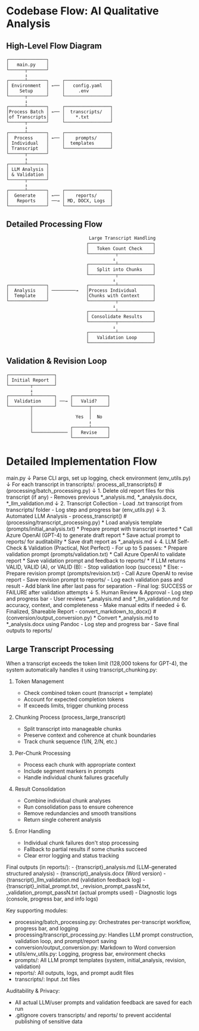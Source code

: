 # Codebase Flow: AI Qualitative Analysis

## High-Level Flow Diagram
```
┌──────────────┐
│   main.py    │
└──────┬───────┘
       ↓
┌──────┴───────┐     ┌─────────────────┐
│ Environment  │ ←── │   config.yaml   │
│    Setup     │     │     .env        │
└──────┬───────┘     └─────────────────┘
       ↓
┌──────┴───────┐     ┌─────────────────┐
│Process Batch │ ←── │  transcripts/   │
│of Transcripts│     │    *.txt        │
└──────┬───────┘     └─────────────────┘
       ↓
┌──────┴───────┐     ┌─────────────────┐
│  Process     │ ←── │    prompts/     │
│ Individual   │     │  templates      │
│ Transcript   │     └─────────────────┘
└──────┬───────┘
       ↓
┌──────┴───────┐
│ LLM Analysis │
│ & Validation │
└──────┬───────┘
       ↓
┌──────┴───────┐     ┌─────────────────┐
│  Generate    │ ←── │    reports/     │
│   Reports    │ ──→ │ MD, DOCX, Logs  │
└──────────────┘     └─────────────────┘
```

## Detailed Processing Flow
```
                               Large Transcript Handling
                              ┌────────────────────────┐
                              │   Token Count Check    │
                              └──────────┬─────────────┘
                                        ↓
                              ┌──────────┴─────────────┐
                              │   Split into Chunks    │
                              └──────────┬─────────────┘
                                        ↓
┌──────────────┐              ┌──────────┴─────────────┐
│  Analysis    │ ─────────→   │Process Individual      │
│  Template    │              │Chunks with Context     │
└──────────────┘              └──────────┬─────────────┘
                                        ↓
                              ┌──────────┴─────────────┐
                              │ Consolidate Results    │
                              └──────────┬─────────────┘
                                        ↓
                              ┌──────────┴─────────────┐
                              │   Validation Loop      │
                              └────────────────────────┘
```

## Validation & Revision Loop
```
┌─────────────────┐
│ Initial Report  │
└────────┬────────┘
         ↓
┌────────┴────────┐     ┌─────────────┐
│  Validation     │ ──→ │   Valid?    │
└────────┬────────┘     └──────┬──────┘
         │                     │
         │                Yes  │  No
         │                     ↓
         │              ┌──────┴──────┐
         └───────────── │   Revise    │
                        └─────────────┘
```

# Detailed Implementation Flow

main.py
  ↓
Parse CLI args, set up logging, check environment (env_utils.py)
  ↓
For each transcript in transcripts/:
    process_all_transcripts()  # (processing/batch_processing.py)
      ↓
    1. Delete old report files for this transcript (if any)
        - Removes previous *_analysis.md, *_analysis.docx, *_llm_validation.md
      ↓
    2. Transcript Collection
        - Load .txt transcript from transcripts/ folder
        - Log step and progress bar (env_utils.py)
      ↓
    3. Automated LLM Analysis
        - process_transcript()  # (processing/transcript_processing.py)
            * Load analysis template (prompts/initial_analysis.txt)
            * Prepare prompt with transcript inserted
            * Call Azure OpenAI (GPT-4) to generate draft report
            * Save actual prompt to reports/ for auditability
            * Save draft report as *_analysis.md
      ↓
    4. LLM Self-Check & Validation (Practical, Not Perfect)
        - For up to 5 passes:
            * Prepare validation prompt (prompts/validation.txt)
            * Call Azure OpenAI to validate report
            * Save validation prompt and feedback to reports/
            * If LLM returns VALID, VALID (A), or VALID (B):
                - Stop validation loop (success)
            * Else:
                - Prepare revision prompt (prompts/revision.txt)
                - Call Azure OpenAI to revise report
                - Save revision prompt to reports/
        - Log each validation pass and result
        - Add blank line after last pass for separation
        - Final log: SUCCESS or FAILURE after validation attempts
      ↓
    5. Human Review & Approval
        - Log step and progress bar
        - User reviews *_analysis.md and *_llm_validation.md for accuracy, context, and completeness
        - Make manual edits if needed
      ↓
    6. Finalized, Shareable Report
        - convert_markdown_to_docx()  # (conversion/output_conversion.py)
            * Convert *_analysis.md to *_analysis.docx using Pandoc
        - Log step and progress bar
        - Save final outputs to reports/

## Large Transcript Processing
When a transcript exceeds the token limit (128,000 tokens for GPT-4), the system automatically handles it using transcript_chunking.py:

1. Token Management
    - Check combined token count (transcript + template)
    - Account for expected completion tokens
    - If exceeds limits, trigger chunking process

2. Chunking Process (process_large_transcript)
    - Split transcript into manageable chunks
    - Preserve context and coherence at chunk boundaries
    - Track chunk sequence (1/N, 2/N, etc.)

3. Per-Chunk Processing
    - Process each chunk with appropriate context
    - Include segment markers in prompts
    - Handle individual chunk failures gracefully

4. Result Consolidation
    - Combine individual chunk analyses
    - Run consolidation pass to ensure coherence
    - Remove redundancies and smooth transitions
    - Return single coherent analysis

5. Error Handling
    - Individual chunk failures don't stop processing
    - Fallback to partial results if some chunks succeed
    - Clear error logging and status tracking

Final outputs (in reports/):
    - {transcript}_analysis.md (LLM-generated structured analysis)
    - {transcript}_analysis.docx (Word version)
    - {transcript}_llm_validation.md (validation feedback log)
    - {transcript}_initial_prompt.txt, _revision_prompt_passN.txt, _validation_prompt_passN.txt (actual prompts used)
    - Diagnostic logs (console, progress bar, and info logs)

Key supporting modules:
- processing/batch_processing.py: Orchestrates per-transcript workflow, progress bar, and logging
- processing/transcript_processing.py: Handles LLM prompt construction, validation loop, and prompt/report saving
- conversion/output_conversion.py: Markdown to Word conversion
- utils/env_utils.py: Logging, progress bar, environment checks
- prompts/: All LLM prompt templates (system, initial_analysis, revision, validation)
- reports/: All outputs, logs, and prompt audit files
- transcripts/: Input .txt files

Auditability & Privacy:
- All actual LLM/user prompts and validation feedback are saved for each run
- .gitignore covers transcripts/ and reports/ to prevent accidental publishing of sensitive data
